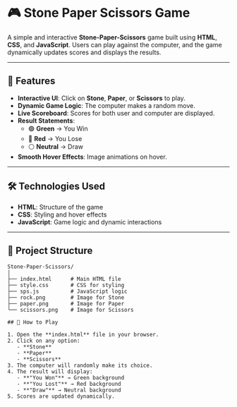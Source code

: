 # 🎮 Stone Paper Scissors Game

A simple and interactive **Stone-Paper-Scissors** game built using **HTML**, **CSS**, and **JavaScript**. Users can play against the computer, and the game dynamically updates scores and displays the results.

---

## 🚀 Features

- **Interactive UI**: Click on **Stone**, **Paper**, or **Scissors** to play.
- **Dynamic Game Logic**: The computer makes a random move.
- **Live Scoreboard**: Scores for both user and computer are displayed.
- **Result Statements**:  
   - 🟢 **Green** → You Win  
   - 🔴 **Red** → You Lose  
   - ⚪ **Neutral** → Draw  
- **Smooth Hover Effects**: Image animations on hover.

---

## 🛠️ Technologies Used

- **HTML**: Structure of the game
- **CSS**: Styling and hover effects
- **JavaScript**: Game logic and dynamic interactions

---

## 📂 Project Structure

```plaintext
Stone-Paper-Scissors/
│
├── index.html      # Main HTML file
├── style.css       # CSS for styling
├── sps.js          # JavaScript logic
├── rock.png        # Image for Stone
├── paper.png       # Image for Paper
└── scissors.png    # Image for Scissors

## 🎯 How to Play

1. Open the **index.html** file in your browser.  
2. Click on any option:  
   - **Stone**  
   - **Paper**  
   - **Scissors**  
3. The computer will randomly make its choice.  
4. The result will display:  
   - **"You Won"** → Green background  
   - **"You Lost"** → Red background  
   - **"Draw"** → Neutral background  
5. Scores are updated dynamically.
